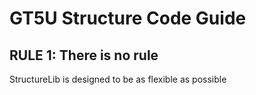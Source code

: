 # GT5U Structure Code Guide

## **RULE 1: There is no rule**

StructureLib is designed to be as flexible as possible
